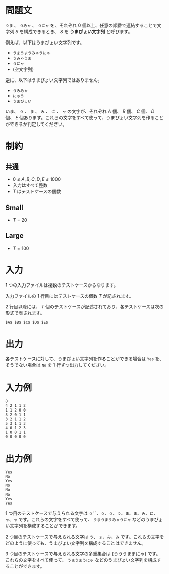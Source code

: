 # 問題文

`うま` 、 `うみゃ` 、 `うにゃ` を、それぞれ 0 個以上、任意の順番で連結することで文字列 $S$ を構成できるとき、 $S$ を **うまぴょい文字列** と呼びます。

例えば、以下はうまぴょい文字列です。

- `うまうまうみゃうにゃ`
- `うみゃうま`
- `うにゃ`
- (空文字列)

逆に、以下はうまぴょい文字列ではありません。

- `うみみゃ`
- `にゃう`
- `うまぴょい`

いま、 `う` 、 `ま` 、 `み` 、 `に` 、 `ゃ` の文字が、それぞれ $A$ 個、 $B$ 個、 $C$ 個、 $D$ 個、 $E$ 個あります。これらの文字をすべて使って、うまぴょい文字列を作ることができるか判定してください。

# 制約

## 共通

- $0 \leq A, B, C, D, E \leq 1000$
- 入力はすべて整数
- $T$ はテストケースの個数

## Small

- $T = 20$

## Large

- $T = 100$

# 入力

1 つの入力ファイルは複数のテストケースからなります。

入力ファイルの 1 行目にはテストケースの個数 $T$ が記されます。

2 行目以降には、 $T$ 個のテストケースが記述されており、各テストケースは次の形式で表されます。

```text
$A$ $B$ $C$ $D$ $E$
```

# 出力

各テストケースに対して、うまぴょい文字列を作ることができる場合は `Yes` を、そうでない場合は `No` を 1 行ずつ出力してください。

# 入力例

```text
8
4 2 1 1 2
1 1 2 0 0
3 2 0 1 1
3 2 1 1 2
5 3 1 1 3
4 0 1 2 3
1 0 0 1 1
0 0 0 0 0
```

# 出力例

```text
Yes
No
Yes
No
No
No
Yes
Yes
```

1 つ目のテストケースで与えられる文字は `う``、う`、`う`、`う`、`ま`、`ま`、`み`、`に`、`ゃ`、`ゃ` です。これらの文字をすべて使って、 `うまうまうみゃうにゃ` などのうまぴょい文字列を構成することができます。

2 つ目のテストケースで与えられる文字は `う`、 `ま`、`み`、`み` です。これらの文字をどのように使っても、うまぴょい文字列を構成することはできません。

3 つ目のテストケースで与えられる文字の多重集合は {うううままにゃ} です。これらの文字をすべて使って、 `うまうまうにゃ` などのうまぴょい文字列を構成することができます。
